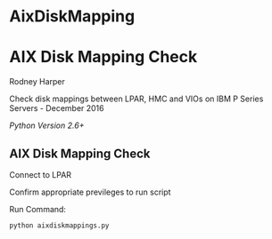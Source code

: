 # AixDiskMapping
AIX Disk Mapping Check
======================

Rodney Harper

Check disk mappings between LPAR, HMC and VIOs on IBM P Series Servers - December 2016

*Python Version 2.6+*

AIX Disk Mapping Check
----------------------

Connect to LPAR

Confirm appropriate previleges to run script

Run Command:

	python aixdiskmappings.py 


